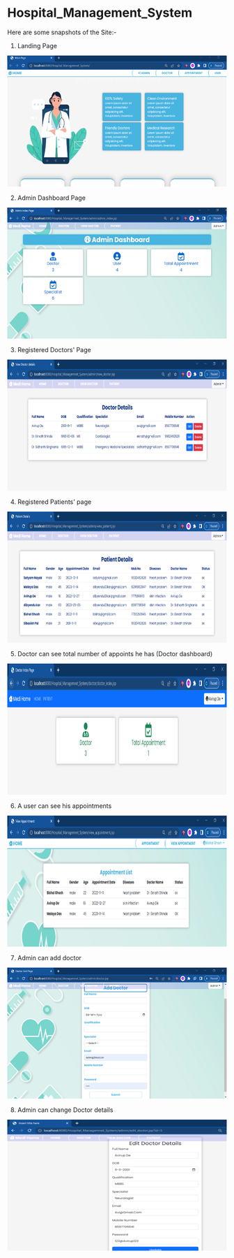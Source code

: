 # Hospital_Management_System

Here are some snapshots of the Site:-

1. Landing Page
<img src="https://github.com/Dibyendu-sk/Hospital_manage_System/blob/main/LANDING_PAGE.PNG" width="600" height="300"/>

2. Admin Dashboard Page
  <img src="https://github.com/Dibyendu-sk/Hospital_manage_System/blob/main/ADMIN_DASHBOARD.PNG" width="600" height="300"/>
  
3. Registered Doctors' Page
<img src="https://github.com/Dibyendu-sk/Hospital_manage_System/blob/main/DOCTOR_DETAILS.PNG" width="600" height="300"/>
  
4. Registered Patients' page  
<img src="https://github.com/Dibyendu-sk/Hospital_manage_System/blob/main/PATIENT_DETAILS2.PNG" width="600" height="300"/>

5. Doctor can see total number of appoints he has (Doctor dashboard)
<img src="https://github.com/Dibyendu-sk/Hospital_manage_System/blob/main/DOCTOR_DASHBOARD.PNG" width="600" height="300"/>

6. A user can see his appointments
<img src="https://github.com/Dibyendu-sk/Hospital_manage_System/blob/main/APPOINTMENT_DETAILS.PNG" width="600" height="300"/>

7. Admin can add doctor
<img src="https://github.com/Dibyendu-sk/Hospital_manage_System/blob/main/add_doctor.PNG" width="600" height="300"/>

8. Admin can change Doctor details
<img src="https://github.com/Dibyendu-sk/Hospital_manage_System/blob/main/EDIT_DOCTOR_DETAILS.PNG" width="600" height="300"/>
